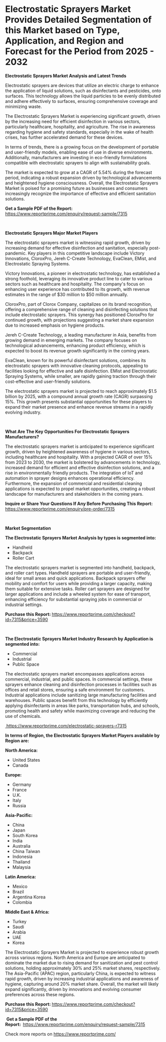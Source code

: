 <p><h1>Electrostatic Sprayers Market Provides Detailed Segmentation of this Market based on Type, Application, and Region and Forecast for the Period from 2025 - 2032</h1></p><p><strong>Electrostatic Sprayers Market Analysis and Latest Trends</strong></p>
<p><p>Electrostatic sprayers are devices that utilize an electric charge to enhance the application of liquid solutions, such as disinfectants and pesticides, onto surfaces. This technology allows the liquid particles to be evenly distributed and adhere effectively to surfaces, ensuring comprehensive coverage and minimizing waste. </p><p>The Electrostatic Sprayers Market is experiencing significant growth, driven by the increasing need for efficient disinfection in various sectors, particularly healthcare, hospitality, and agriculture. The rise in awareness regarding hygiene and safety standards, especially in the wake of health crises, has further accelerated demand for these devices. </p><p>In terms of trends, there is a growing focus on the development of portable and user-friendly models, enabling ease of use in diverse environments. Additionally, manufacturers are investing in eco-friendly formulations compatible with electrostatic sprayers to align with sustainability goals. </p><p>The market is expected to grow at a CAGR of 5.54% during the forecast period, indicating a robust expansion driven by technological advancements and heightened hygiene consciousness. Overall, the Electrostatic Sprayers Market is poised for a promising future as businesses and consumers increasingly recognize the importance of effective and efficient sanitation solutions.</p></p>
<p><strong>Get a Sample PDF of the Report:&nbsp;</strong> <a href="https://www.reportprime.com/enquiry/request-sample/7315?utm_campaign=2800&utm_medium=2&utm_source=Github&utm_content=ia&utm_term=19032025&utm_id=electrostatic-sprayers">https://www.reportprime.com/enquiry/request-sample/7315</a></p>
<p>&nbsp;</p>
<p><strong>Electrostatic Sprayers Major Market Players</strong></p>
<p><p>The electrostatic sprayers market is witnessing rapid growth, driven by increasing demand for effective disinfection and sanitation, especially post-pandemic. Key players in this competitive landscape include Victory Innovations, CloroxPro, Jereh C-Create Technology, EvaClean, EMist, and Electrostatic Spraying Systems.</p><p>Victory Innovations, a pioneer in electrostatic technology, has established a strong foothold, leveraging its innovative product line to cater to various sectors such as healthcare and hospitality. The company's focus on enhancing user experience has contributed to its growth, with revenue estimates in the range of $30 million to $50 million annually.</p><p>CloroxPro, part of Clorox Company, capitalizes on its brand recognition, offering a comprehensive range of cleaning and disinfecting solutions that include electrostatic sprayers. This synergy has positioned CloroxPro for continued growth, with projections suggesting a market share expansion due to increased emphasis on hygiene products.</p><p>Jereh C-Create Technology, a leading manufacturer in Asia, benefits from growing demand in emerging markets. The company focuses on technological advancements, enhancing product efficiency, which is expected to boost its revenue growth significantly in the coming years.</p><p>EvaClean, known for its powerful disinfectant solutions, combines its electrostatic sprayers with innovative cleaning protocols, appealing to facilities looking for effective and safe disinfection. EMist and Electrostatic Spraying Systems, while smaller, are rapidly gaining traction through their cost-effective and user-friendly solutions.</p><p>The electrostatic sprayers market is projected to reach approximately $1.5 billion by 2025, with a compound annual growth rate (CAGR) surpassing 15%. This growth presents substantial opportunities for these players to expand their market presence and enhance revenue streams in a rapidly evolving industry.</p></p>
<p>&nbsp;</p>
<p><strong>What Are The Key Opportunities For Electrostatic Sprayers Manufacturers?</strong></p>
<p><p>The electrostatic sprayers market is anticipated to experience significant growth, driven by heightened awareness of hygiene in various sectors, including healthcare and hospitality. With a projected CAGR of over 15% from 2023 to 2030, the market is bolstered by advancements in technology, increased demand for efficient and effective disinfection solutions, and a rise in environmentally friendly products. The integration of IoT and automation in sprayer designs enhances operational efficiency. Furthermore, the expansion of commercial and residential cleaning applications is expected to propel market opportunities, creating a robust landscape for manufacturers and stakeholders in the coming years.</p></p>
<p><strong>Inquire or Share Your Questions If Any Before Purchasing This Report:</strong> <a href="https://www.reportprime.com/enquiry/pre-order/7315?utm_campaign=2800&utm_medium=2&utm_source=Github&utm_content=ia&utm_term=19032025&utm_id=electrostatic-sprayers">https://www.reportprime.com/enquiry/pre-order/7315</a></p>
<p>&nbsp;</p>
<p><strong>Market Segmentation</strong></p>
<p><strong>The Electrostatic Sprayers Market Analysis by types is segmented into:</strong></p>
<p><ul><li>Handheld</li><li>Backpack</li><li>Roller Cart</li></ul></p>
<p><p>The electrostatic sprayers market is segmented into handheld, backpack, and roller cart types. Handheld sprayers are portable and user-friendly, ideal for small areas and quick applications. Backpack sprayers offer mobility and comfort for users while providing a larger capacity, making them suitable for extensive tasks. Roller cart sprayers are designed for larger applications and include a wheeled system for ease of transport, enhancing efficiency for substantial spraying jobs in commercial or industrial settings.</p></p>
<p><strong>Purchase this Report:&nbsp;</strong><a href="https://www.reportprime.com/checkout?id=7315&price=3590&utm_campaign=2800&utm_medium=2&utm_source=Github&utm_content=ia&utm_term=19032025&utm_id=electrostatic-sprayers">https://www.reportprime.com/checkout?id=7315&price=3590</a></p>
<p>&nbsp;</p>
<p><strong>The Electrostatic Sprayers Market Industry Research by Application is segmented into:</strong></p>
<p><ul><li>Commercial</li><li>Industrial</li><li>Public Space</li></ul></p>
<p><p>The electrostatic sprayers market encompasses applications across commercial, industrial, and public spaces. In commercial settings, these sprayers enhance cleaning and disinfection processes in facilities such as offices and retail stores, ensuring a safe environment for customers. Industrial applications include sanitizing large manufacturing facilities and warehouses. Public spaces benefit from this technology by efficiently applying disinfectants in areas like parks, transportation hubs, and schools, promoting health and safety while maximizing coverage and reducing the use of chemicals.</p></p>
<p><a href="https://www.reportprime.com/electrostatic-sprayers-r7315?utm_campaign=2800&utm_medium=2&utm_source=Github&utm_content=ia&utm_term=19032025&utm_id=electrostatic-sprayers">&nbsp;https://www.reportprime.com/electrostatic-sprayers-r7315</a></p>
<p><strong>In terms of Region, the Electrostatic Sprayers Market Players available by Region are:</strong></p>
<p>
    <p> <strong> North America: </strong>
        <ul>
            <li>United States</li>
            <li>Canada</li>
        </ul>
        </p> 
    <p> <strong> Europe: </strong>
        <ul>
            <li>Germany</li>
            <li>France</li>
            <li>U.K.</li>
            <li>Italy</li>
            <li>Russia</li>
        </ul>
        </p> 
    <p> <strong> Asia-Pacific: </strong>
        <ul>
            <li>China</li>
            <li>Japan</li>
            <li>South Korea</li>
            <li>India</li>
            <li>Australia</li>
            <li>China Taiwan</li>
            <li>Indonesia</li>
            <li>Thailand</li>
            <li>Malaysia</li>
        </ul>
        </p> 
    <p> <strong> Latin America: </strong>
        <ul>
            <li>Mexico</li>
            <li>Brazil</li>
            <li>Argentina Korea</li>
            <li>Colombia</li>
        </ul>
        </p> 
    <p> <strong> Middle East & Africa: </strong>
        <ul>
            <li>Turkey</li>
            <li>Saudi</li>
            <li>Arabia</li>
            <li>UAE</li>
            <li>Korea</li>
        </ul>
    </p>
    </p>
<p><p>The Electrostatic Sprayers Market is projected to experience robust growth across various regions. North America and Europe are anticipated to dominate the market due to rising demand for sanitization and pest control solutions, holding approximately 30% and 25% market shares, respectively. The Asia-Pacific (APAC) region, particularly China, is expected to witness rapid growth, driven by increasing industrial applications and awareness of hygiene, capturing around 20% market share. Overall, the market will likely expand significantly, driven by innovations and evolving consumer preferences across these regions.</p></p>
<p><strong>Purchase this Report: </strong><a href="https://www.reportprime.com/checkout?id=7315&price=3590&utm_campaign=2800&utm_medium=2&utm_source=Github&utm_content=ia&utm_term=19032025&utm_id=electrostatic-sprayers">https://www.reportprime.com/checkout?id=7315&price=3590</a></p>
<p>&nbsp;<strong>Get a Sample PDF of the Report:&nbsp;&nbsp;</strong><a href="https://www.reportprime.com/enquiry/request-sample/7315?utm_campaign=2800&utm_medium=2&utm_source=Github&utm_content=ia&utm_term=19032025&utm_id=electrostatic-sprayers">https://www.reportprime.com/enquiry/request-sample/7315</a></p>
<p><strong></strong></p>
<p>Check more reports on <a href="https://www.reportprime.com/?utm_campaign=2800&utm_medium=2&utm_source=Github&utm_content=ia&utm_term=19032025&utm_id=electrostatic-sprayers">https://www.reportprime.com/</a></p>
